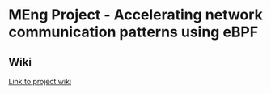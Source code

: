 # MEng Project - Accelerating network communication patterns using eBPF


## Wiki

[Link to project wiki](https://gitlab.doc.ic.ac.uk/ac3419/meng-project/-/wikis/home)

